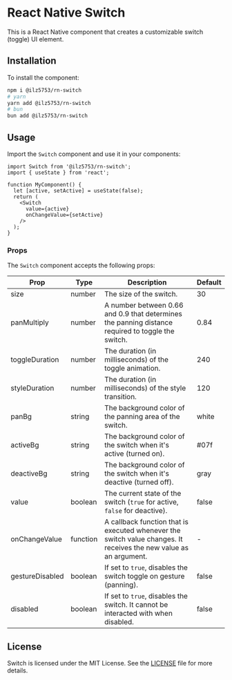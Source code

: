 # React Native Switch
This is a React Native component that creates a customizable switch (toggle) UI element.

## Installation
To install the component:

```bash
npm i @ilz5753/rn-switch
# yarn
yarn add @ilz5753/rn-switch
# bun
bun add @ilz5753/rn-switch
```

## Usage
Import the `Switch` component and use it in your components:

```tsx
import Switch from '@ilz5753/rn-switch';
import { useState } from 'react';

function MyComponent() {
  let [active, setActive] = useState(false);
  return (
    <Switch
      value={active}
      onChangeValue={setActive}
    />
  );
}
```

### Props

The `Switch` component accepts the following props:

| Prop | Type | Description | Default |
| --- | --- | --- | --- |
| size | number | The size of the switch. | 30 |
| panMultiply | number | A number between 0.66 and 0.9 that determines the panning distance required to toggle the switch. | 0.84 |
| toggleDuration | number | The duration (in milliseconds) of the toggle animation. | 240 |
| styleDuration | number | The duration (in milliseconds) of the style transition. | 120 |
| panBg | string | The background color of the panning area of the switch. | white |
| activeBg | string | The background color of the switch when it's active (turned on). | #07f |
| deactiveBg | string | The background color of the switch when it's deactive (turned off). | gray |
| value | boolean | The current state of the switch (`true` for active, `false` for deactive). | false |
| onChangeValue | function | A callback function that is executed whenever the switch value changes. It receives the new value as an argument. | - |
| gestureDisabled | boolean | If set to `true`, disables the switch toggle on gesture (panning). | false |
| disabled | boolean | If set to `true`, disables the switch. It cannot be interacted with when disabled. | false |


## License

Switch is licensed under the MIT License. See the [LICENSE](/LICENSE) file for more details.
